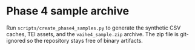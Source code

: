 # Phase 4 sample archive

Run `scripts/create_phase4_samples.py` to generate the synthetic CSV caches, TEI assets, and the
`vaihe4_sample.zip` archive. The zip file is git-ignored so the repository stays free of binary
artifacts.
